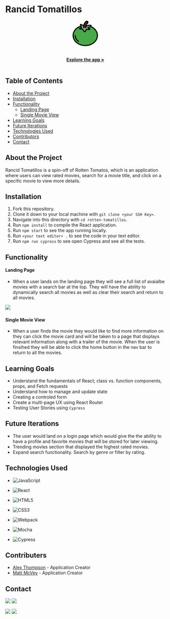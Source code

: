 <h1 align="left">Rancid Tomatillos</h1>

<p align="center">
  <a href="https://rancid-tomas.herokuapp.com/">
    <img src="./src/images/tomato.svg" alt="Image of a Green Tomato" width="80" height="80">
  </a>
    <p align="center">
    <br />
    <a href="https://rancid-tomas.herokuapp.com/"><strong>Explore the app »</strong></a>
    <br />
    <br />
    </p>
  </p>

## Table of Contents

* [About the Project](#about-the-project)
* [Installation](#installation)
* [Functionality](#functionality)
  * [Landing Page](#landing-page)
  * [Single Movie View](#single-movie-view)
* [Learning Goals](#learning-goals)
* [Future Iterations](#future-iterations)
* [Technologies Used](#technologies-used)
* [Contributors](#contributors)
* [Contact](#contact)


## About the Project

Rancid Tomatillos is a spin-off of Rotten Tomatos, which is an application where users can view rated movies, search for a movie title, and click on a specific movie to view more details.


## Installation

1. Fork this repository.
2. Clone it down to your local machine with `git clone <your SSH Key>`.
3. Navigate into this directory with `cd rotten-tomatillos`.
4. Run `npm install` to compile the React application.
5. Run `npm start` to see the app running locally.
6. Run `<your text editor> .` to see the code in your text editor.
7. Run `npm run cypress` to see open Cypress and see all the tests.


## Functionality

#### Landing Page 
  - When a user lands on the landing page they will see a full list of avaialbe movies with a search bar at the top. They will have the ability to dynamically search all movies as well as clear their search and return to all movies. 

<img src="https://media.giphy.com/media/iqGXfVxb1Z9PzeOE0c/giphy.gif" width="80%">

#### Single Movie View
  - When a user finds the movie they would like to find more information on they can click the movie card and will be taken to a page that displays relevant information along with a trailer of the movie. When the user is finsihed they will be able to click the home button in the nav bar to return to all the movies. 

## Learning Goals

- Understand the fundamentals of React; class vs. function components, props, and Fetch requests
- Understand how to manage and update state
- Creating a controled form
- Create a multi-page UX using React Router
- Testing User Stories using `Cypress`

## Future Iterations

- The user would land on a login page which would give the the ability to have a profile and favorite movies that will be stored for later viewing. 
- Trending movies section that displayed the highest rated movies.
- Expand search functionality. Search by genre or filter by rating. 

## Technologies Used


- ![JavaScript](https://img.shields.io/badge/javascript%20-%23323330.svg?&style=for-the-badge&logo=javascript&logoColor=%23F7DF1E)

- ![React](https://img.shields.io/badge/react%20-%2320232a.svg?&style=for-the-badge&logo=react&logoColor=%2361DAFB)

- ![HTML5](https://img.shields.io/badge/html5%20-%23E34F26.svg?&style=for-the-badge&logo=html5&logoColor=white)

- ![CSS3](https://img.shields.io/badge/css3%20-%231572B6.svg?&style=for-the-badge&logo=css3&logoColor=white)

- ![Webpack](https://img.shields.io/badge/webpack%20-%238DD6F9.svg?&style=for-the-badge&logo=webpack&logoColor=black)

- ![Mocha](https://img.shields.io/badge/-mocha-%238D6748?&style=for-the-badge&logo=mocha&logoColor=white)

- ![Cypress](https://img.shields.io/badge/cypress%20-%2317202C.svg?&style=for-the-badge&logo=cypress&logoColor=white)

## Contributers
* [Alex Thompson](https://github.com/alexthompson207) - Application Creator
* [Matt McVey](https://github.com/mattmcvey) - Application Creator


## Contact

[<img src="https://img.shields.io/badge/LinkedIn-alex--thompson-informational?style=for-the-badge&labelColor=black&logo=linkedin&logoColor=0077b5&&color=0077b5"/>][linkedin]
[<img src="https://img.shields.io/badge/Github-AlexThompson207-informational?style=for-the-badge&labelColor=black&logo=github&color=8B0BD5"/>][github]

[<img src="https://img.shields.io/badge/LinkedIn-matt--mcvey-informational?style=for-the-badge&labelColor=black&logo=linkedin&logoColor=0077b5&&color=0077b5"/>][linkedin2]
[<img src="https://img.shields.io/badge/Github-mattmcvey-informational?style=for-the-badge&labelColor=black&logo=github&color=8B0BD5"/>][github2]



<!-- Personal Definitions  -->

[linkedin]: https://www.linkedin.com/in/alex-thompson-he-him/
[github]: https://github.com/alexthompson207
[linkedin2]: https://www.linkedin.com/in/matt-mcvey-810a7256/
[github2]: https://github.com/mattmcvey

